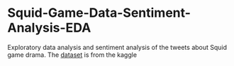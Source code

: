 # Squid-Game-Data-Sentiment-Analysis-EDA
Exploratory data analysis and sentiment analysis of the tweets about Squid game drama. The [dataset](https://www.kaggle.com/datasets/deepcontractor/squid-game-netflix-twitter-data) is from the kaggle 
